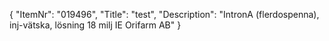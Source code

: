 {
  "ItemNr": "019496",
  "Title": "test",
  "Description": "IntronA (flerdospenna), inj-vätska, lösning 18 milj IE Orifarm AB"
}